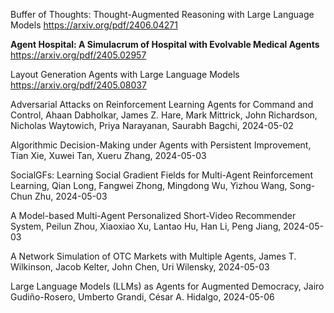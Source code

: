 Buffer of Thoughts: Thought-Augmented Reasoning  with Large Language Models https://arxiv.org/pdf/2406.04271

**Agent Hospital: A Simulacrum of Hospital with Evolvable Medical Agents**
https://arxiv.org/pdf/2405.02957

Layout Generation Agents with Large Language Models
https://arxiv.org/pdf/2405.08037

Adversarial Attacks on Reinforcement Learning Agents for Command and Control, 
Ahaan Dabholkar, James Z. Hare, Mark Mittrick, John Richardson, Nicholas Waytowich, Priya Narayanan, Saurabh Bagchi, 2024-05-02

Algorithmic Decision-Making under Agents with Persistent Improvement, Tian Xie, Xuwei Tan, Xueru Zhang, 2024-05-03

SocialGFs: Learning Social Gradient Fields for Multi-Agent Reinforcement Learning, Qian Long, Fangwei Zhong, Mingdong Wu, Yizhou Wang, Song-Chun Zhu, 2024-05-03

A Model-based Multi-Agent Personalized Short-Video Recommender System, Peilun Zhou, Xiaoxiao Xu, Lantao Hu, Han Li, Peng Jiang, 2024-05-03

A Network Simulation of OTC Markets with Multiple Agents, James T. Wilkinson, Jacob Kelter, John Chen, Uri Wilensky, 2024-05-03

Large Language Models (LLMs) as Agents for Augmented Democracy, Jairo Gudiño-Rosero, Umberto Grandi, César A. Hidalgo, 2024-05-06

